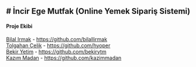 <h2># İncir Ege Mutfak (Online Yemek Sipariş Sistemi)</h2>

<h4>Proje Ekibi</h4> 
<a href="https://www.linkedin.com/in/bilal-irmak-772915150/">Bilal Irmak</a> - <a href="https://github.com/bilallirmak">https://github.com/bilallirmak</a><br>
<a href="https://www.linkedin.com/in/tolgahan-%C3%A7elik-809713174/">Tolgahan Çelik</a> - <a href="https://github.com/hyoper">https://github.com/hyoper</a><br>
<a href="https://www.linkedin.com/in/bekir-yetim-7b00b3181/">Bekir Yetim</a> - <a href="https://github.com/bekirytm">https://github.com/bekirytm</a><br>
<a href="https://www.linkedin.com/in/kazim-madan/">Kazım Madan</a> - <a href="https://github.com/kazimmadan">https://github.com/kazimmadan</a><br>
